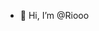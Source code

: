 - 👋 Hi, I’m @Riooo

<!---
RioooNoCounter/RioooNoCounter is a ✨ special ✨ repository because its `README.md` (this file) appears on your GitHub profile.
You can click the Preview link to take a look at your changes.
--->
